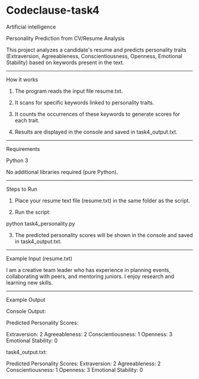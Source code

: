 # Codeclause-task4
Artificial intelligence 

Personality Prediction from CV/Resume Analysis

This project analyzes a candidate's resume and predicts personality traits (Extraversion, Agreeableness, Conscientiousness, Openness, Emotional Stability) based on keywords present in the text.


---

How it works

1. The program reads the input file resume.txt.


2. It scans for specific keywords linked to personality traits.


3. It counts the occurrences of these keywords to generate scores for each trait.


4. Results are displayed in the console and saved in task4_output.txt.




---

Requirements

Python 3

No additional libraries required (pure Python).



---

Steps to Run

1. Place your resume text file (resume.txt) in the same folder as the script.


2. Run the script:

python task4_personality.py


3. The predicted personality scores will be shown in the console and saved in task4_output.txt.




---

Example Input (resume.txt)

I am a creative team leader who has experience in planning events, collaborating with peers, and mentoring juniors. I enjoy research and learning new skills.


---

Example Output

Console Output:

Predicted Personality Scores:

Extraversion: 2
Agreeableness: 2
Conscientiousness: 1
Openness: 3
Emotional Stability: 0

task4_output.txt:

Predicted Personality Scores:
Extraversion: 2
Agreeableness: 2
Conscientiousness: 1
Openness: 3
Emotional Stability: 0
